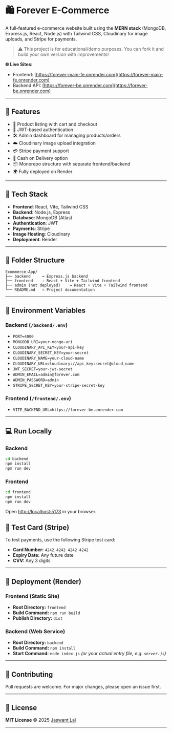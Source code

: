 # 🛍️ Forever E-Commerce

A full-featured e-commerce website built using the **MERN stack** (MongoDB, Express.js, React, Node.js) with Tailwind CSS, Cloudinary for image uploads, and Stripe for payments.

> ⚠️ This project is for educational/demo purposes. You can fork it and build your own version with improvements!

**🌐 Live Sites:**
- Frontend: [https://forever-main-fe.onrender.com](https://forever-main-fe.onrender.com)
- Backend API: [https://forever-be.onrender.com](https://forever-be.onrender.com)

---

## 🚀 Features

- 🛒 Product listing with cart and checkout
- 🔐 JWT-based authentication
- 🛠️ Admin dashboard for managing products/orders
- ☁️ Cloudinary image upload integration
- 💳 Stripe payment support
- 🚚 Cash on Delivery option
- 📦 Monorepo structure with separate frontend/backend
- 🌍 Fully deployed on Render

---

## 🧰 Tech Stack

- **Frontend**: React, Vite, Tailwind CSS
- **Backend**: Node.js, Express
- **Database**: MongoDB (Atlas)
- **Authentication**: JWT
- **Payments**: Stripe
- **Image Hosting**: Cloudinary
- **Deployment**: Render

---

## 📁 Folder Structure

```
Ecommerce-App/
├── backend     → Express.js backend
├── frontend    → React + Vite + Tailwind frontend
├── admin (not deployed)    → React + Vite + Tailwind frontend
└── README.md   → Project documentation
```

---

## 🔧 Environment Variables

### Backend (`/backend/.env`)
- `PORT=4000`
- `MONGODB_URI=your-mongo-uri`
- `CLOUDINARY_API_KEY=your-api-key`
- `CLOUDINARY_SECRET_KEY=your-secret`
- `CLOUDINARY_NAME=your-cloud-name`
- `CLOUDINARY_URL=cloudinary://api_key:secret@cloud_name`
- `JWT_SECRET=your-jwt-secret`
- `ADMIN_EMAIL=admin@forever.com`
- `ADMIN_PASSWORD=admin`
- `STRIPE_SECRET_KEY=your-stripe-secret-key`

### Frontend (`/frontend/.env`)
- `VITE_BACKEND_URL=https://forever-be.onrender.com`

---

## 💻 Run Locally

### Backend
```bash
cd backend
npm install
npm run dev
```

### Frontend

```bash
cd frontend
npm install
npm run dev
```

Open [http://localhost:5173](http://localhost:5173) in your browser.

## 🧪 Test Card (Stripe)

To test payments, use the following Stripe test card:

- **Card Number:** `4242 4242 4242 4242`  
- **Expiry Date:** Any future date  
- **CVV:** Any 3 digits  

---

## 🚀 Deployment (Render)

### Frontend (Static Site)

- **Root Directory:** `frontend`  
- **Build Command:** `npm run build`  
- **Publish Directory:** `dist`

### Backend (Web Service)

- **Root Directory:** `backend`  
- **Build Command:** `npm install`  
- **Start Command:** `node index.js` *(or your actual entry file, e.g. `server.js`)*

---

## 🤝 Contributing

Pull requests are welcome. For major changes, please open an issue first.

---

## 📄 License

**MIT License** © 2025 [Jaswant Lal](https://github.com/jaswantlw)

---
